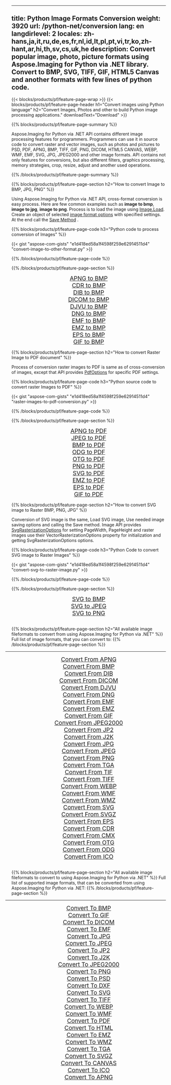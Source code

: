 ﻿
---
title: Python Image Formats Conversion 
weight: 3920
url: /python-net/conversion 
lang: en
langdirlevel: 2
locales: zh-hans,ja,it,ru,de,es,fr,nl,id,lt,pl,pt,vi,tr,ko,zh-hant,ar,hi,th,sv,cs,uk,he
description: Convert popular image, photo, picture formats using Aspose.Imaging for Python via .NET library. Convert to BMP, SVG, TIFF, GIF, HTML5 Canvas and another formats with few lines of python code.
---

{{< blocks/products/pf/feature-page-wrap >}}
{{< blocks/products/pf/feature-page-header h1="Convert images using Python language" h2="Convert Images, Photos and other to build Python image processing applications." downloadText="Download" >}}

{{% blocks/products/pf/feature-page-summary %}}

Aspose.Imaging for Python via .NET API contains different image processing features for programmers. Programmers can use it in source code to convert raster and vector images, such as photos and pictures to PSD, PDF, APNG, BMP, TIFF, GIF, PNG, DICOM,  HTML5 CANVAS, WEBP, WMF, EMF, SVG, JPG, JPEG2000  and other image formats. API contains not only features for conversions, but also different filters, graphics processing, memory strategies, crop, resize, adjust and another used operations.

{{% /blocks/products/pf/feature-page-summary  %}}

{{% blocks/products/pf/feature-page-section  h2="How to convert Image to BMP, JPG, PNG" %}}

Using Aspose.Imaging for Python via .NET API, cross-format conversion is easy process. Here are few common examples such as **image to bmp**, **image to jpg**, **image to png**. Process is to load the image using [Image.Load](https://apireference.aspose.com/imaging/net/aspose.imaging/image/methods/load). Create an object of selected [image format options](https://apireference.aspose.com/imaging/net/aspose.imaging.imageoptions) with specified settings. At the end call the [Save Method](https://apireference.aspose.com/imaging/net/aspose.imaging.image/save/methods/4) .

{{% blocks/products/pf/feature-page-code h3="Python code to process conversion of Images" %}}

{{< gist "aspose-com-gists" "e1d418ed58a1f4598f259e62914511d4" "convert-image-to-other-format.py" >}}

{{% /blocks/products/pf/feature-page-code  %}}

{{% /blocks/products/pf/feature-page-section %}}

<div class="container-fluid productfamilypage bg-gray">
    <div class="convertypes bg-gray agp-content section">
        <div class="container">
		<div class="row other-converters" style="gap: 10px;font-size: 19px;text-align:center;">
		   <div class="col-md-2 other-converter remove-lp remove-rp">
		      <a href="/imaging/en/python-net/conversion/apng-to-bmp/" style="padding:15px;">APNG to BMP</a>
		   </div>
		   <div class="col-md-2 other-converter remove-lp remove-rp">
		      <a href="/imaging/en/python-net/conversion/cdr-to-bmp/" style="padding:15px;">CDR to BMP</a>
		   </div>
		   <div class="col-md-2 other-converter remove-lp remove-rp">
		      <a href="/imaging/en/python-net/conversion/dib-to-bmp/" style="padding:15px;">DIB to BMP</a>
		   </div>
		   <div class="col-md-2 other-converter remove-lp remove-rp">
		      <a href="/imaging/en/python-net/conversion/dicom-to-bmp/" style="padding:15px;">DICOM to BMP</a>
		   </div>
 		   <div class="col-md-2 other-converter remove-lp remove-rp">
		      <a href="/imaging/en/python-net/conversion/djvu-to-bmp/" style="padding:15px;">DJVU to BMP</a>
		   </div>
		   <div class="col-md-2 other-converter remove-lp remove-rp">
		      <a href="/imaging/en/python-net/conversion/dng-to-bmp/" style="padding:15px;">DNG to BMP</a>
		   </div>
		   <div class="col-md-2 other-converter remove-lp remove-rp">
		      <a href="/imaging/en/python-net/conversion/emf-to-bmp/" style="padding:15px;">EMF to BMP</a>
		   </div>
		   <div class="col-md-2 other-converter remove-lp remove-rp">
		      <a href="/imaging/en/python-net/conversion/emz-to-bmp/" style="padding:15px;">EMZ to BMP</a>
		   </div>
		   <div class="col-md-2 other-converter remove-lp remove-rp">
		      <a href="/imaging/en/python-net/conversion/eps-to-bmp/" style="padding:15px;">EPS to BMP</a>
		   </div>
		   <div class="col-md-2 other-converter remove-lp remove-rp">
		      <a href="/imaging/en/python-net/conversion/gif-to-bmp/" style="padding:15px;">GIF to BMP</a>
		   </div>
		</div>
	</div>
    </div>
</div>

{{% blocks/products/pf/feature-page-section  h2="How to convert Raster Image to PDF document" %}}

Process of conversion raster images to PDF is same as of cross-conversion of images, except that API provides [PdfOptions](https://apireference.aspose.com/imaging/net/aspose.imaging.imageoptions/pdfoptions) for specific PDF settings.

{{% blocks/products/pf/feature-page-code h3="Python source code to convert raster Images to PDF" %}}

{{< gist "aspose-com-gists" "e1d418ed58a1f4598f259e62914511d4" "raster-images-to-pdf-conversion.py" >}}

{{% /blocks/products/pf/feature-page-code  %}}

{{% /blocks/products/pf/feature-page-section %}}

<div class="container-fluid productfamilypage bg-gray">
    <div class="convertypes bg-gray agp-content section">
        <div class="container">
		<div class="row other-converters" style="gap: 10px;font-size: 19px;text-align:center;">
		   <div class="col-md-2 other-converter remove-lp remove-rp">
		      <a href="/imaging/en/python-net/conversion/apng-to-PDF/" style="padding:15px;">APNG to PDF</a>
		   </div>
		   <div class="col-md-2 other-converter remove-lp remove-rp">
		      <a href="/imaging/en/python-net/conversion/jpeg-to-PDF/" style="padding:15px;">JPEG to PDF</a>
		   </div>
		   <div class="col-md-2 other-converter remove-lp remove-rp">
		      <a href="/imaging/en/python-net/conversion/bmp-to-PDF/" style="padding:15px;">BMP to PDF</a>
		   </div>
		   <div class="col-md-2 other-converter remove-lp remove-rp">
		      <a href="/imaging/en/python-net/conversion/odg-to-PDF/" style="padding:15px;">ODG to PDF</a>
		   </div>
 		   <div class="col-md-2 other-converter remove-lp remove-rp">
		      <a href="/imaging/en/python-net/conversion/otg-to-PDF/" style="padding:15px;">OTG to PDF</a>
		   </div>
		   <div class="col-md-2 other-converter remove-lp remove-rp">
		      <a href="/imaging/en/python-net/conversion/png-to-PDF/" style="padding:15px;">PNG to PDF</a>
		   </div>
		   <div class="col-md-2 other-converter remove-lp remove-rp">
		      <a href="/imaging/en/python-net/conversion/svg-to-PDF/" style="padding:15px;">SVG to PDF</a>
		   </div>
		   <div class="col-md-2 other-converter remove-lp remove-rp">
		      <a href="/imaging/en/python-net/conversion/emz-to-PDF/" style="padding:15px;">EMZ to PDF</a>
		   </div>
		   <div class="col-md-2 other-converter remove-lp remove-rp">
		      <a href="/imaging/en/python-net/conversion/eps-to-PDF/" style="padding:15px;">EPS to PDF</a>
		   </div>
		   <div class="col-md-2 other-converter remove-lp remove-rp">
		      <a href="/imaging/en/python-net/conversion/gif-to-PDF/" style="padding:15px;">GIF to PDF</a>
		   </div>
		</div>
	</div>
    </div>
</div>

{{% blocks/products/pf/feature-page-section  h2="How to convert SVG image to Raster BMP, PNG, JPG" %}}

Conversion of SVG image is the same, Load SVG image, Use needed image saving options and calling the Save method. Image API provides [SvgRasterizationOptions](https://apireference.aspose.com/imaging/net/aspose.imaging.imageoptions/svgrasterizationoptions) for setting PageWidth, PageHeight and raster images use their VectorRasterizationOptions property for initialization and getting SvgRasterizationOptions options. 

{{% blocks/products/pf/feature-page-code h3="Python Code to convert SVG image to Raster Images" %}}

{{< gist "aspose-com-gists" "e1d418ed58a1f4598f259e62914511d4" "convert-svg-to-raster-image.py" >}}

{{% /blocks/products/pf/feature-page-code  %}}

{{% /blocks/products/pf/feature-page-section %}}

<div class="container-fluid productfamilypage bg-gray">
    <div class="convertypes bg-gray agp-content section">
        <div class="container">
		<div class="row other-converters" style="gap: 10px;font-size: 19px;text-align:center;">
		   <div class="col-md-2 other-converter remove-lp remove-rp">
		      <a href="/imaging/en/python-net/conversion/SVG-to-bmp/" style="padding:15px;">SVG to BMP</a>
		   </div>
		   <div class="col-md-2 other-converter remove-lp remove-rp">
		      <a href="/imaging/en/python-net/conversion/SVG-to-jpeg/" style="padding:15px;">SVG to JPEG</a>
		   </div>
		   <div class="col-md-2 other-converter remove-lp remove-rp">
		      <a href="/imaging/en/python-net/conversion/SVG-to-png/" style="padding:15px;">SVG to PNG</a>
		   </div>		   
		</div>
	</div>
    </div>
</div>
<br/>

{{% blocks/products/pf/feature-page-section  h2="All available image fileformats to convert from using Aspose.Imaging for Python via .NET" %}}
Full list of image formats, that you can convert to:
{{% /blocks/products/pf/feature-page-section %}}
<div class="container-fluid productfamilypage bg-gray">
    <div class="convertypes bg-gray agp-content section">
        <div class="container">
                <hr style="margin-left:-20px;"/>
		<div class="row other-converters" style="gap: 10px;font-size: 19px;text-align:center;">
		    <div class='col-md-2 other-converter remove-lp remove-rp'><a href="/imaging/python-net/conversion/from/apng" style="padding:15px;">Convert From APNG</a></div>
<div class='col-md-2 other-converter remove-lp remove-rp'><a href="/imaging/python-net/conversion/from/bmp" style="padding:15px;">Convert From BMP</a></div>
<div class='col-md-2 other-converter remove-lp remove-rp'><a href="/imaging/python-net/conversion/from/dib" style="padding:15px;">Convert From DIB</a></div>
<div class='col-md-2 other-converter remove-lp remove-rp'><a href="/imaging/python-net/conversion/from/dicom" style="padding:15px;">Convert From DICOM</a></div>
<div class='col-md-2 other-converter remove-lp remove-rp'><a href="/imaging/python-net/conversion/from/djvu" style="padding:15px;">Convert From DJVU</a></div>
<div class='col-md-2 other-converter remove-lp remove-rp'><a href="/imaging/python-net/conversion/from/dng" style="padding:15px;">Convert From DNG</a></div>
<div class='col-md-2 other-converter remove-lp remove-rp'><a href="/imaging/python-net/conversion/from/emf" style="padding:15px;">Convert From EMF</a></div>
<div class='col-md-2 other-converter remove-lp remove-rp'><a href="/imaging/python-net/conversion/from/emz" style="padding:15px;">Convert From EMZ</a></div>
<div class='col-md-2 other-converter remove-lp remove-rp'><a href="/imaging/python-net/conversion/from/gif" style="padding:15px;">Convert From GIF</a></div>
<div class='col-md-2 other-converter remove-lp remove-rp'><a href="/imaging/python-net/conversion/from/jpeg2000" style="padding:15px;">Convert From JPEG2000</a></div>
<div class='col-md-2 other-converter remove-lp remove-rp'><a href="/imaging/python-net/conversion/from/jp2" style="padding:15px;">Convert From JP2</a></div>
<div class='col-md-2 other-converter remove-lp remove-rp'><a href="/imaging/python-net/conversion/from/j2k" style="padding:15px;">Convert From J2K</a></div>
<div class='col-md-2 other-converter remove-lp remove-rp'><a href="/imaging/python-net/conversion/from/jpg" style="padding:15px;">Convert From JPG</a></div>
<div class='col-md-2 other-converter remove-lp remove-rp'><a href="/imaging/python-net/conversion/from/jpeg" style="padding:15px;">Convert From JPEG</a></div>
<div class='col-md-2 other-converter remove-lp remove-rp'><a href="/imaging/python-net/conversion/from/png" style="padding:15px;">Convert From PNG</a></div>
<div class='col-md-2 other-converter remove-lp remove-rp'><a href="/imaging/python-net/conversion/from/tga" style="padding:15px;">Convert From TGA</a></div>
<div class='col-md-2 other-converter remove-lp remove-rp'><a href="/imaging/python-net/conversion/from/tif" style="padding:15px;">Convert From TIF</a></div>
<div class='col-md-2 other-converter remove-lp remove-rp'><a href="/imaging/python-net/conversion/from/tiff" style="padding:15px;">Convert From TIFF</a></div>
<div class='col-md-2 other-converter remove-lp remove-rp'><a href="/imaging/python-net/conversion/from/webp" style="padding:15px;">Convert From WEBP</a></div>
<div class='col-md-2 other-converter remove-lp remove-rp'><a href="/imaging/python-net/conversion/from/wmf" style="padding:15px;">Convert From WMF</a></div>
<div class='col-md-2 other-converter remove-lp remove-rp'><a href="/imaging/python-net/conversion/from/wmz" style="padding:15px;">Convert From WMZ</a></div>
<div class='col-md-2 other-converter remove-lp remove-rp'><a href="/imaging/python-net/conversion/from/svg" style="padding:15px;">Convert From SVG</a></div>
<div class='col-md-2 other-converter remove-lp remove-rp'><a href="/imaging/python-net/conversion/from/svgz" style="padding:15px;">Convert From SVGZ</a></div>
<div class='col-md-2 other-converter remove-lp remove-rp'><a href="/imaging/python-net/conversion/from/eps" style="padding:15px;">Convert From EPS</a></div>
<div class='col-md-2 other-converter remove-lp remove-rp'><a href="/imaging/python-net/conversion/from/cdr" style="padding:15px;">Convert From CDR</a></div>
<div class='col-md-2 other-converter remove-lp remove-rp'><a href="/imaging/python-net/conversion/from/cmx" style="padding:15px;">Convert From CMX</a></div>
<div class='col-md-2 other-converter remove-lp remove-rp'><a href="/imaging/python-net/conversion/from/otg" style="padding:15px;">Convert From OTG</a></div>
<div class='col-md-2 other-converter remove-lp remove-rp'><a href="/imaging/python-net/conversion/from/odg" style="padding:15px;">Convert From ODG</a></div>
<div class='col-md-2 other-converter remove-lp remove-rp'><a href="/imaging/python-net/conversion/from/ico" style="padding:15px;">Convert From ICO</a></div>
                </div>
        </div>
    </div>
</div>
<br/>

{{% blocks/products/pf/feature-page-section  h2="All available image fileformats to convert to using Aspose.Imaging for Python via .NET" %}}
Full list of supported image formats, that can be converted from using Aspose.Imaging for Python via .NET:
{{% /blocks/products/pf/feature-page-section %}}
<div class="container-fluid productfamilypage bg-gray">
    <div class="convertypes bg-gray agp-content section">
        <div class="container">
	        <hr style="margin-left:-20px;"/>
		<div class="row other-converters" style="gap: 10px;font-size: 19px;text-align:center;">
		    <div class='col-md-2 other-converter remove-lp remove-rp'><a href="/imaging/python-net/conversion/to/bmp" style="padding:15px;">Convert To BMP</a></div>
<div class='col-md-2 other-converter remove-lp remove-rp'><a href="/imaging/python-net/conversion/to/gif" style="padding:15px;">Convert To GIF</a></div>
<div class='col-md-2 other-converter remove-lp remove-rp'><a href="/imaging/python-net/conversion/to/dicom" style="padding:15px;">Convert To DICOM</a></div>
<div class='col-md-2 other-converter remove-lp remove-rp'><a href="/imaging/python-net/conversion/to/emf" style="padding:15px;">Convert To EMF</a></div>
<div class='col-md-2 other-converter remove-lp remove-rp'><a href="/imaging/python-net/conversion/to/jpg" style="padding:15px;">Convert To JPG</a></div>
<div class='col-md-2 other-converter remove-lp remove-rp'><a href="/imaging/python-net/conversion/to/jpeg" style="padding:15px;">Convert To JPEG</a></div>
<div class='col-md-2 other-converter remove-lp remove-rp'><a href="/imaging/python-net/conversion/to/jp2" style="padding:15px;">Convert To JP2</a></div>
<div class='col-md-2 other-converter remove-lp remove-rp'><a href="/imaging/python-net/conversion/to/j2k" style="padding:15px;">Convert To J2K</a></div>
<div class='col-md-2 other-converter remove-lp remove-rp'><a href="/imaging/python-net/conversion/to/jpeg2000" style="padding:15px;">Convert To JPEG2000</a></div>
<div class='col-md-2 other-converter remove-lp remove-rp'><a href="/imaging/python-net/conversion/to/png" style="padding:15px;">Convert To PNG</a></div>
<div class='col-md-2 other-converter remove-lp remove-rp'><a href="/imaging/python-net/conversion/to/psd" style="padding:15px;">Convert To PSD</a></div>
<div class='col-md-2 other-converter remove-lp remove-rp'><a href="/imaging/python-net/conversion/to/dxf" style="padding:15px;">Convert To DXF</a></div>
<div class='col-md-2 other-converter remove-lp remove-rp'><a href="/imaging/python-net/conversion/to/svg" style="padding:15px;">Convert To SVG</a></div>
<div class='col-md-2 other-converter remove-lp remove-rp'><a href="/imaging/python-net/conversion/to/tiff" style="padding:15px;">Convert To TIFF</a></div>
<div class='col-md-2 other-converter remove-lp remove-rp'><a href="/imaging/python-net/conversion/to/webp" style="padding:15px;">Convert To WEBP</a></div>
<div class='col-md-2 other-converter remove-lp remove-rp'><a href="/imaging/python-net/conversion/to/wmf" style="padding:15px;">Convert To WMF</a></div>
<div class='col-md-2 other-converter remove-lp remove-rp'><a href="/imaging/python-net/conversion/to/pdf" style="padding:15px;">Convert To PDF</a></div>
<div class='col-md-2 other-converter remove-lp remove-rp'><a href="/imaging/python-net/conversion/to/html" style="padding:15px;">Convert To HTML</a></div>
<div class='col-md-2 other-converter remove-lp remove-rp'><a href="/imaging/python-net/conversion/to/emz" style="padding:15px;">Convert To EMZ</a></div>
<div class='col-md-2 other-converter remove-lp remove-rp'><a href="/imaging/python-net/conversion/to/wmz" style="padding:15px;">Convert To WMZ</a></div>
<div class='col-md-2 other-converter remove-lp remove-rp'><a href="/imaging/python-net/conversion/to/tga" style="padding:15px;">Convert To TGA</a></div>
<div class='col-md-2 other-converter remove-lp remove-rp'><a href="/imaging/python-net/conversion/to/svgz" style="padding:15px;">Convert To SVGZ</a></div>
<div class='col-md-2 other-converter remove-lp remove-rp'><a href="/imaging/python-net/conversion/to/canvas" style="padding:15px;">Convert To CANVAS</a></div>
<div class='col-md-2 other-converter remove-lp remove-rp'><a href="/imaging/python-net/conversion/to/ico" style="padding:15px;">Convert To ICO</a></div>
<div class='col-md-2 other-converter remove-lp remove-rp'><a href="/imaging/python-net/conversion/to/apng" style="padding:15px;">Convert To APNG</a></div>
                </div>
        </div>
    </div>
</div>

